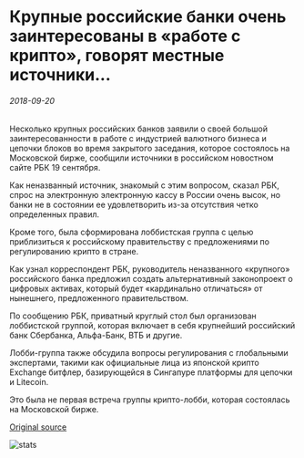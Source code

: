 # Крупные российские банки очень заинтересованы в «работе с крипто», говорят местные источники...

###### 2018-09-20

Несколько крупных российских банков заявили о своей большой заинтересованности в работе с индустрией валютного бизнеса и цепочки блоков во время закрытого заседания, которое состоялось на Московской бирже, сообщили источники в российском новостном сайте РБК 19 сентября.

Как неназванный источник, знакомый с этим вопросом, сказал РБК, спрос на электронную электронную кассу в России очень высок, но банки не в состоянии ее удовлетворить из-за отсутствия четко определенных правил.

Кроме того, была сформирована лоббистская группа с целью приблизиться к российскому правительству с предложениями по регулированию крипто в стране.

Как узнал корреспондент РБК, руководитель неназванного «крупного» российского банка предложил создать альтернативный законопроект о цифровых активах, который будет «кардинально отличаться» от нынешнего, предложенного правительством.

По сообщению РБК, приватный круглый стол был организован лоббистской группой, которая включает в себя крупнейший российский банк Сбербанка, Альфа-Банк, ВТБ и другие.

Лобби-группа также обсудила вопросы регулирования с глобальными экспертами, такими как официальные лица из японской крипто Exchange битфлер, базирующейся в Сингапуре платформы для цепочки и Litecoin.

Это была не первая встреча группы крипто-лобби, которая состоялась на Московской бирже.

[Original source](https://cointelegraph.com/news/major-russian-banks-highly-interested-in-working-with-crypto-local-sources-say)

![stats](https://c.statcounter.com/11760860/0/a89fa40b/1/ "stats")